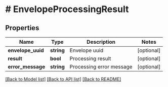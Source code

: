 # # EnvelopeProcessingResult

## Properties

Name | Type | Description | Notes
------------ | ------------- | ------------- | -------------
**envelope_uuid** | **string** | Envelope uuid | [optional]
**result** | **bool** | Processing result | [optional]
**error_message** | **string** | Processing error message | [optional]

[[Back to Model list]](../../README.md#models) [[Back to API list]](../../README.md#endpoints) [[Back to README]](../../README.md)
